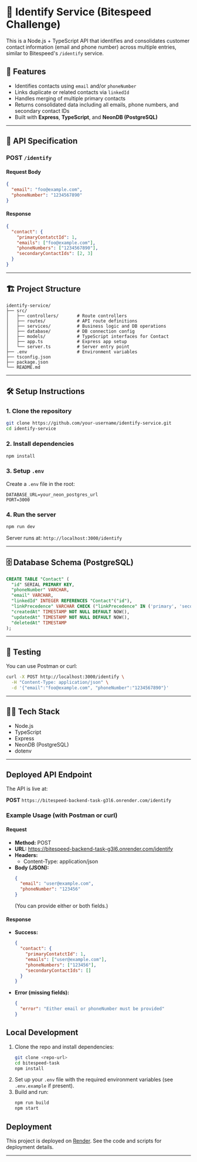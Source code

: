 # 📇 Identify Service (Bitespeed Challenge)

This is a Node.js + TypeScript API that identifies and consolidates customer contact information (email and phone number) across multiple entries, similar to Bitespeed's `/identify` service.

## 🚀 Features

- Identifies contacts using `email` and/or `phoneNumber`
- Links duplicate or related contacts via `linkedId`
- Handles merging of multiple primary contacts
- Returns consolidated data including all emails, phone numbers, and secondary contact IDs
- Built with **Express**, **TypeScript**, and **NeonDB (PostgreSQL)**

---

## 🧾 API Specification

### POST `/identify`

#### Request Body

```json
{
  "email": "foo@example.com",
  "phoneNumber": "1234567890"
}
```

#### Response

```json
{
  "contact": {
    "primaryContatctId": 1,
    "emails": ["foo@example.com"],
    "phoneNumbers": ["1234567890"],
    "secondaryContactIds": [2, 3]
  }
}
```

---

## 🏗️ Project Structure

```
identify-service/
├── src/
│   ├── controllers/       # Route controllers
│   ├── routes/            # API route definitions
│   ├── services/          # Business logic and DB operations
│   ├── database/          # DB connection config
│   ├── models/            # TypeScript interfaces for Contact
│   ├── app.ts             # Express app setup
│   └── server.ts          # Server entry point
├── .env                   # Environment variables
├── tsconfig.json
├── package.json
└── README.md
```

---

## 🛠️ Setup Instructions

### 1. Clone the repository

```bash
git clone https://github.com/your-username/identify-service.git
cd identify-service
```

### 2. Install dependencies

```bash
npm install
```

### 3. Setup `.env`

Create a `.env` file in the root:

```
DATABASE_URL=your_neon_postgres_url
PORT=3000
```

### 4. Run the server

```bash
npm run dev
```

Server runs at: `http://localhost:3000/identify`

---

## 🗄️ Database Schema (PostgreSQL)

```sql
CREATE TABLE "Contact" (
  "id" SERIAL PRIMARY KEY,
  "phoneNumber" VARCHAR,
  "email" VARCHAR,
  "linkedId" INTEGER REFERENCES "Contact"("id"),
  "linkPrecedence" VARCHAR CHECK ("linkPrecedence" IN ('primary', 'secondary')),
  "createdAt" TIMESTAMP NOT NULL DEFAULT NOW(),
  "updatedAt" TIMESTAMP NOT NULL DEFAULT NOW(),
  "deletedAt" TIMESTAMP
);
```

---

## 🧪 Testing

You can use Postman or curl:

```bash
curl -X POST http://localhost:3000/identify \
  -H "Content-Type: application/json" \
  -d '{"email":"foo@example.com", "phoneNumber":"1234567890"}'
```

---

## 👨‍💻 Tech Stack

- Node.js
- TypeScript
- Express
- NeonDB (PostgreSQL)
- dotenv

---

## Deployed API Endpoint

The API is live at:

**POST** `https://bitespeed-backend-task-g3l6.onrender.com/identify`

### Example Usage (with Postman or curl)

#### Request

- **Method:** POST
- **URL:** https://bitespeed-backend-task-g3l6.onrender.com/identify
- **Headers:**
  - Content-Type: application/json
- **Body (JSON):**
  ```json
  {
    "email": "user@example.com",
    "phoneNumber": "123456"
  }
  ```
  (You can provide either or both fields.)

#### Response

- **Success:**
  ```json
  {
    "contact": {
      "primaryContatctId": 1,
      "emails": ["user@example.com"],
      "phoneNumbers": ["123456"],
      "secondaryContactIds": []
    }
  }
  ```
- **Error (missing fields):**
  ```json
  {
    "error": "Either email or phoneNumber must be provided"
  }
  ```

## Local Development

1. Clone the repo and install dependencies:
   ```sh
   git clone <repo-url>
   cd bitespeed-task
   npm install
   ```
2. Set up your `.env` file with the required environment variables (see `.env.example` if present).
3. Build and run:
   ```sh
   npm run build
   npm start
   ```

## Deployment

This project is deployed on [Render](https://render.com/). See the code and scripts for deployment details.

---
